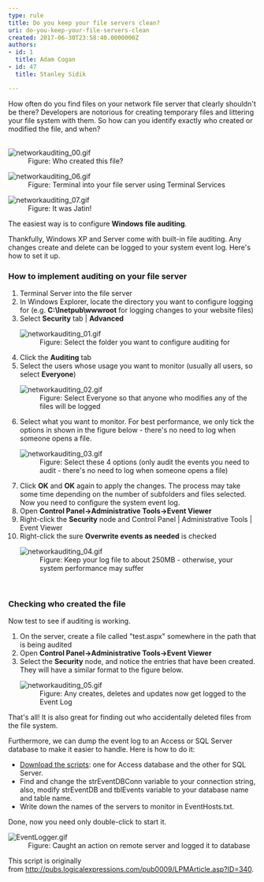 ```yaml
---
type: rule
title: Do you keep your file servers clean?
uri: do-you-keep-your-file-servers-clean
created: 2017-06-30T23:58:40.0000000Z
authors:
- id: 1
  title: Adam Cogan
- id: 47
  title: Stanley Sidik

---
```




<span class='intro'> How often do you find files on your network file server that clearly shouldn't be there? Developers are notorious for creating temporary files and littering your file system with them. So how can you identify exactly who created or modified the file, and when?​<br><br> </span>

<dl class="image"><dt> <img src="/PublishingImages/networkauditing_00.gif" alt="networkauditing_00.gif" /> </dt><dd>Figure&#58; Who created this file?</dd></dl><dl class="image"><dt> <img src="/PublishingImages/networkauditing_06.gif" alt="networkauditing_06.gif" /> </dt><dd>Figure&#58; Terminal into your file server using Terminal Services</dd></dl><dl class="image"><dt> <img src="/PublishingImages/networkauditing_07.gif" alt="networkauditing_07.gif" /> </dt><dd>Figure&#58; It was Jatin! </dd></dl><p>The easiest way is to configure&#160;<strong>Windows file auditing</strong>.</p><p>Thankfully, Windows XP and Server come with built-in file auditing. Any changes create and delete&#160;can be logged to your system event log. Here's how to set it up.</p><h3>How to implement auditing on your file server</h3><ol><li>Terminal Server into the file server</li><li>In Windows Explorer, locate the directory you want to configure logging for (e.g.&#160;<strong>C&#58;\Inetpub\wwwroot</strong>&#160;for logging changes to your website files)</li><li>Select&#160;<strong>Security</strong>&#160;tab |&#160;<strong>Advanced</strong> <dl class="image"><dt> <img src="/PublishingImages/networkauditing_01.gif" alt="networkauditing_01.gif" /> </dt><dd>Figure&#58; Select the folder you want to configure auditing for</dd></dl></li><li>Click the&#160;<strong>Auditing</strong>&#160;tab<br></li><li>Select the users whose usage you want to monitor (usually all users, so select&#160;<strong>Everyone</strong>) <dl class="image"><dt> <img src="/PublishingImages/networkauditing_02.gif" alt="networkauditing_02.gif" /> </dt><dd>Figure&#58; Select Everyone so that anyone who modifies any of the files will be logged<br></dd></dl></li><li>Select what you want to monitor. For best performance, we only tick the options in shown in the figure below - there's no need to log when someone opens a file. <dl class="image"><dt> <img src="/PublishingImages/networkauditing_03.gif" alt="networkauditing_03.gif" /> </dt><dd>Figure&#58; Select these 4 options (only audit the events you need to audit - there's no need to log when someone opens a file)</dd></dl></li><li>Click&#160;<strong>OK</strong>&#160;and&#160;<strong>OK</strong>&#160;again to apply the changes. The process may take some time depending on the number of subfolders and files selected.<br>Now you need to configure the system event log.<br></li><li>Open&#160;<strong>Control Panel-&gt;Administrative Tools-&gt;Event Viewer</strong></li><li>Right-click the&#160;<strong>Security</strong>&#160;node and Control Panel | Administrative Tools | Event Viewer</li><li>Right-click the sure&#160;<strong>Overwrite events as needed</strong>&#160;is checked <dl class="image"><dt> <img src="/PublishingImages/networkauditing_04.gif" alt="networkauditing_04.gif" /> </dt><dd>Figure&#58; Keep your log file to about 250MB - otherwise, your system performance may suffer<br></dd></dl></li></ol>
​
      <h3>Checking who created the file</h3><p>Now test to see if auditing is working.</p><ol><li>On the server, create a file called &quot;test.aspx&quot; somewhere in the path that is being audited</li><li>Open&#160;<strong>Control Panel-&gt;Administrative Tools-&gt;Event Viewer</strong></li><li>Select the&#160;<strong>Security</strong>&#160;node, and notice the entries that have been created. They will have a similar format to the figure below. <dl class="image"><dt> <img src="/PublishingImages/networkauditing_05.gif" alt="networkauditing_05.gif" /> </dt><dd>Figure&#58; Any creates, deletes and updates now get logged to the Event Log</dd></dl></li></ol><p>That's all! It is also great for finding out who accidentally deleted files from the file system.</p><p>Furthermore, we can dump the event log to an Access or SQL Server database to make it easier to handle. Here is how to do it&#58;<br></p><ul><li> 
            <a href="/Documents/DumpEventLog2Db.zip">Download the scripts</a>&#58; one for Access database and the other for SQL Server.</li><li>Find and change the strEventDBConn variable to your connection string, also, modify strEventDB and tblEvents variable to your database name and table name.</li><li>Write down the names of the servers to monitor in EventHosts.txt.</li></ul><p>Done, now you need only double-click to start it.</p><dl class="image"><dt> <img src="/PublishingImages/EventLogger.gif" alt="EventLogger.gif" /> </dt><dd>Figure&#58; Caught an action on remote server and logged it to database<br></dd></dl><p>This script is originally from&#160;<a href="https&#58;//www.ssw.com.au/ssw/Redirect/logicalexpressions.htm">http&#58;//pubs.logicalexpressions.com/pub0009/LPMArticle.asp?ID=340</a>.​​</p>


